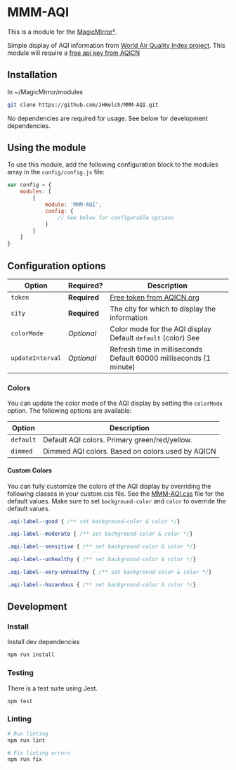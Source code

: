 # MMM-AQI

This is a module for the [MagicMirror²](https://github.com/MichMich/MagicMirror/).

Simple display of AQI information from [World Air Quality Index project](https://aqicn.org/api/). This module will require a [free api key from AQICN](https://aqicn.org/data-platform/token/)

## Installation

In ~/MagicMirror/modules
```sh
git clone https://github.com/JHWelch/MMM-AQI.git
```

No dependencies are required for usage. See below for development dependencies.

## Using the module

To use this module, add the following configuration block to the modules array in the `config/config.js` file:
```js
var config = {
    modules: [
        {
            module: 'MMM-AQI',
            config: {
                // See below for configurable options
            }
        }
    ]
}
```

## Configuration options

| Option           | Required?    | Description                                                            |
| ---------------- | ------------ | ---------------------------------------------------------------------- |
| `token`          | **Required** | [Free token from AQICN.org](https://aqicn.org/data-platform/token/)    |
| `city`           | **Required** | The city for which to display the information                          |
| `colorMode`      | *Optional*   | Color mode for the AQI display <br>Default `default` (color) See       |
| `updateInterval` | *Optional*   | Refresh time in milliseconds <br>Default 60000 milliseconds (1 minute) |

### Colors

You can update the color mode of the AQI display by setting the `colorMode` option. The following options are available:

| Option    | Description                                      |
| --------- | ------------------------------------------------ |
| `default` | Default AQI colors. Primary green/red/yellow.    |
| `dimmed`  | Dimmed AQI colors. Based on colors used by AQICN |

#### Custom Colors
You can fully customize the colors of the AQI display by overriding the following classes in your custom.css file. See the [MMM-AQI.css](MMM-AQI.css) file for the default values. Make sure to set `background-color` and `color` to override the default values.

```css
.aqi-label--good { /** set background-color & color */}

.aqi-label--moderate { /** set background-color & color */}

.aqi-label--sensitive { /** set background-color & color */}

.aqi-label--unhealthy { /** set background-color & color */}

.aqi-label--very-unhealthy { /** set background-color & color */}

.aqi-label--hazardous { /** set background-color & color */}
```

## Development

### Install

Install dev dependencies

```sh
npm run install
```

### Testing

There is a test suite using Jest.

```sh
npm test
```

### Linting
```sh
# Run linting
npm run lint

# Fix linting errors
npm run fix
```
